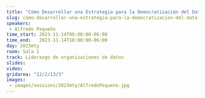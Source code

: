```yaml
---
title: "Cómo Desarrollar una Estrategia para la Democratización del Dato en la Compañía"
slug: como-desarrollar-una-estrategia-para-la-democratizacion-del-dato-en-la-compania
speakers:
 - Alfredo Pequeño
time_start: 2023-11-14T09:00:00-06:00
time_end:   2023-11-14T10:00:00-06:00
day: 2023mty
room: Sala 1 
track: Liderazgo de organizaciones de datos
slides: 
video: 
gridarea: "12/2/13/3"
images:
 - images/sessions/2023mty/AlfredoPequeno.jpg
---
```



